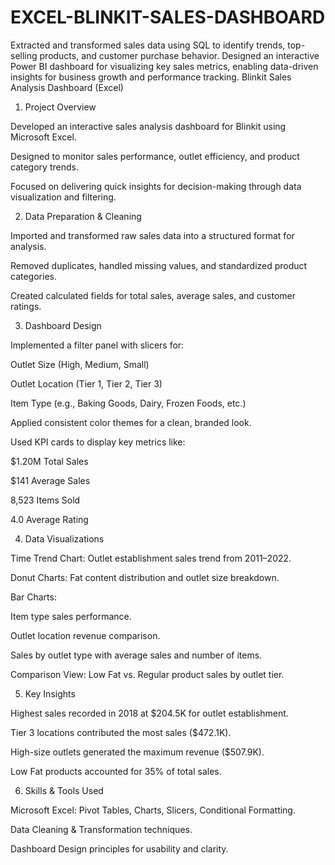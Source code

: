 # EXCEL-BLINKIT-SALES-DASHBOARD
Extracted and transformed sales data using SQL to identify trends, top-selling products, and customer purchase behavior.  Designed an interactive Power BI dashboard for visualizing key sales metrics, enabling data-driven insights for business growth and performance tracking.
Blinkit Sales Analysis Dashboard (Excel)
1. Project Overview

Developed an interactive sales analysis dashboard for Blinkit using Microsoft Excel.

Designed to monitor sales performance, outlet efficiency, and product category trends.

Focused on delivering quick insights for decision-making through data visualization and filtering.

2. Data Preparation & Cleaning

Imported and transformed raw sales data into a structured format for analysis.

Removed duplicates, handled missing values, and standardized product categories.

Created calculated fields for total sales, average sales, and customer ratings.

3. Dashboard Design

Implemented a filter panel with slicers for:

Outlet Size (High, Medium, Small)

Outlet Location (Tier 1, Tier 2, Tier 3)

Item Type (e.g., Baking Goods, Dairy, Frozen Foods, etc.)

Applied consistent color themes for a clean, branded look.

Used KPI cards to display key metrics like:

$1.20M Total Sales

$141 Average Sales

8,523 Items Sold

4.0 Average Rating

4. Data Visualizations

Time Trend Chart: Outlet establishment sales trend from 2011–2022.

Donut Charts: Fat content distribution and outlet size breakdown.

Bar Charts:

Item type sales performance.

Outlet location revenue comparison.

Sales by outlet type with average sales and number of items.

Comparison View: Low Fat vs. Regular product sales by outlet tier.

5. Key Insights

Highest sales recorded in 2018 at $204.5K for outlet establishment.

Tier 3 locations contributed the most sales ($472.1K).

High-size outlets generated the maximum revenue ($507.9K).

Low Fat products accounted for 35% of total sales.

6. Skills & Tools Used

Microsoft Excel: Pivot Tables, Charts, Slicers, Conditional Formatting.

Data Cleaning & Transformation techniques.

Dashboard Design principles for usability and clarity.
